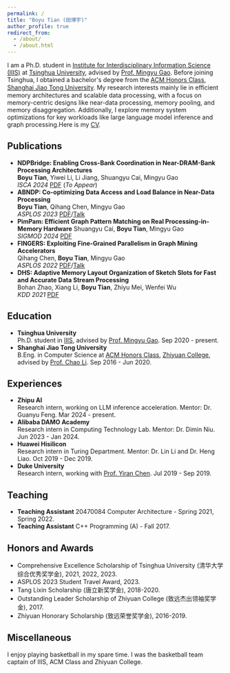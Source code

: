 ```yaml
---
permalink: /
title: "Boyu Tian (田博宇)"
author_profile: true
redirect_from: 
  - /about/
  - /about.html
---
```


I am a Ph.D. student in [Institute for Interdisciplinary Information Science (IIIS)](https://iiis.tsinghua.edu.cn/en/) at [Tsinghua University](https://www.tsinghua.edu.cn/en/), advised by [Prof. Mingyu Gao](https://people.iiis.tsinghua.edu.cn/~gaomy/). Before joining Tsinghua, I obtained a bachelor's degree from the [ACM Honors Class](https://acm.sjtu.edu.cn/home), [Shanghai Jiao Tong University](https://www.sjtu.edu.cn/). My research interests mainly lie in eﬀicient memory architectures and scalable data processing, with a focus on memory-centric designs like near-data processing, memory pooling, and memory disaggregation. Additionally, I explore memory system optimizations for key workloads like large language model inference and graph processing.Here is my [CV](https://CriusT.github.io/files/boyu_cv_2403.pdf).

## Publications
* **NDPBridge: Enabling Cross-Bank Coordination in Near-DRAM-Bank Processing Architectures**  
    **Boyu Tian**, Yiwei Li, Li Jiang, Shuangyu Cai, Mingyu Gao  
    *ISCA 2024* [PDF](https://people.iiis.tsinghua.edu.cn/~gaomy/pubs/ndpbridge.isca24.pdf) (*To Appear*)
* **ABNDP: Co-optimizing Data Access and Load Balance in Near-Data Processing**  
    **Boyu Tian**, Qihang Chen, Mingyu Gao  
    *ASPLOS 2023* [PDF](https://people.iiis.tsinghua.edu.cn/~gaomy/pubs/abndp.asplos23.pdf)/[Talk](https://youtu.be/lSNQXqqfdt8)
* **PimPam: Efficient Graph Pattern Matching on Real Processing-in-Memory Hardware**
    Shuangyu Cai, **Boyu Tian**, Mingyu Gao  
    *SIGMOD 2024* [PDF](https://people.iiis.tsinghua.edu.cn/~gaomy/pubs/pimpam.sigmod24.pdf)
* **FINGERS: Exploiting Fine-Grained Parallelism in Graph Mining Accelerators**  
    Qihang Chen, **Boyu Tian**, Mingyu Gao  
    *ASPLOS 2022* [PDF](https://people.iiis.tsinghua.edu.cn/~gaomy/pubs/fingers.asplos22.pdf)/[Talk](https://www.youtube.com/watch?v=_2WeQuFpMFE)
* **DHS: Adaptive Memory Layout Organization of Sketch Slots for Fast and Accurate Data Stream Processing**  
    Bohan Zhao, Xiang Li, **Boyu Tian**, Zhiyu Mei, Wenfei Wu  
    *KDD 2021* [PDF](https://dl.acm.org/doi/pdf/10.1145/3447548.3467353https://dl.acm.org/doi/pdf/10.1145/3447548.3467353)

## Education
* **Tsinghua University**  
    Ph.D. student in [IIIS](https://iiis.tsinghua.edu.cn/en/), advised by [Prof. Mingyu Gao](https://people.iiis.tsinghua.edu.cn/~gaomy/). Sep 2020 - present.
* **Shanghai Jiao Tong University**  
    B.Eng. in Computer Science at [ACM Honors Class](https://acm.sjtu.edu.cn/home), [Zhiyuan College](https://zhiyuan.sjtu.edu.cn/), advised by [Prof. Chao Li](https://www.cs.sjtu.edu.cn/~lichao/). Sep 2016 - Jun 2020.

## Experiences
* **Zhipu AI**  
    Research intern, working on LLM inference acceleration. Mentor: Dr. Guanyu Feng. Mar 2024 - present.
* **Alibaba DAMO Academy**  
    Research intern in Computing Technology Lab. Mentor: Dr. Dimin Niu. Jun 2023 - Jan 2024.
* **Huawei Hisilicon**  
    Research intern in Turing Department. Mentor: Dr. Lin Li and Dr. Heng Liao. Oct 2019 - Dec 2019.
* **Duke University**  
    Research intern, working with [Prof. Yiran Chen](https://ece.duke.edu/faculty/yiran-chen). Jul 2019 - Sep 2019. 

## Teaching
* **Teaching Assistant** 20470084 Computer Architecture - Spring 2021, Spring 2022.
* **Teaching Assistant** C++ Programming (A) - Fall 2017.

## Honors and Awards
* Comprehensive Excellence Scholarship of Tsinghua University (清华大学综合优秀奖学金), 2021, 2022, 2023.
* ASPLOS 2023 Student Travel Award, 2023.
* Tang Lixin Scholarship (唐立新奖学金), 2018-2020.
* Outstanding Leader Scholarship of Zhiyuan College (致远杰出领袖奖学金), 2017.
* Zhiyuan Honorary Scholarship (致远荣誉奖学金), 2016-2019.

## Miscellaneous
I enjoy playing basketball in my spare time. I was the basketball team captain of IIIS, ACM Class and Zhiyuan College.

